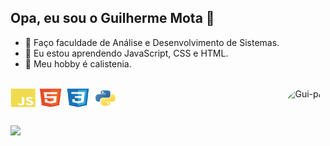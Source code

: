 ## Opa, eu sou o Guilherme Mota 👋


- 🔭 Faço faculdade de Análise e Desenvolvimento de Sistemas.
- 🌱 Eu estou aprendendo JavaScript, CSS e HTML.
- 💪 Meu hobby é calistenia.

<div style="display: inline_block"><br>
  <img align="center" alt="Gui-Js" height="30" width="40" src="https://raw.githubusercontent.com/devicons/devicon/master/icons/javascript/javascript-plain.svg">
  <img align="center" alt="Gui-HTML" height="30" width="40" src="https://raw.githubusercontent.com/devicons/devicon/master/icons/html5/html5-original.svg">
  <img align="center" alt="Gui-CSS" height="30" width="40" src="https://raw.githubusercontent.com/devicons/devicon/master/icons/css3/css3-original.svg">
  <img align="center" alt="Gui-Python" height="30" width="40" src="https://raw.githubusercontent.com/devicons/devicon/master/icons/python/python-original.svg">
   <img align="right" alt="Gui-pic" height="150" style="border-radius:50px;" src="https://cdn.discordapp.com/attachments/722803612224323605/1106049417968091226/040465d7-2ddb-44af-abe2-2503be1ddd95.jpg?width=676&height=676">
</div>

##

<div> 
  <a href="https://instagram.com/g._mota" target="_blank"><img height="40" src="https://cdn.discordapp.com/attachments/722803612224323605/1106050378291757138/instagram-round-color-icon.png?style=for-the-badge&logo=instagram&logoColor=white" target="_blank"></a>
</div>
